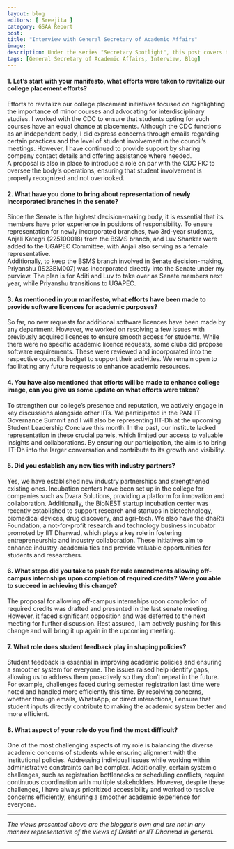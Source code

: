 ```yaml
---
layout: blog
editors: [ Sreejita ]
category: GSAA Report
post: 
title: "Interview with General Secretary of Academic Affairs"
image: 
description: Under the series "Secretary Spotlight", this post covers the accomplishments, challenges faced, steps taken and the overall efforts made by the General Secretary of Academic Affairs. This interview raises crucial questions on college placements, student representation, industry collaborations, and policy changes regarding off-campus internships.
tags: [General Secretary of Academic Affairs, Interview, Blog]
--- 
```


	
#### 1. Let’s start with your manifesto, what efforts were taken to revitalize our college placement efforts?

Efforts to revitalize our college placement initiatives focused on highlighting the importance of minor courses and advocating for interdisciplinary studies. I worked with the CDC to ensure that students opting for such courses have an equal chance at placements. Although the CDC functions as an independent body, I did express concerns through emails regarding certain practices and the level of student involvement in the council’s meetings. However, I have continued to provide support by sharing company contact details and offering assistance where needed.  
A proposal is also in place to introduce a role on par with the CDC FIC to oversee the body’s operations, ensuring that student involvement is properly recognized and not overlooked.


#### 2. What have you done to bring about representation of newly incorporated branches in the senate?

Since the Senate is the highest decision-making body, it is essential that its members have prior experience in positions of responsibility. To ensure representation for newly incorporated branches, two 3rd-year students, Anjali Kategri (225100018)  from the BSMS branch, and Luv Shanker were added to the UGAPEC Committee, with Anjali also serving as a female representative.  
Additionally, to keep the BSMS branch involved in Senate decision-making, Priyanshu (IS23BM007) was incorporated directly into the Senate under my purview. The plan is for Aditi and Luv to take over as Senate members next year, while Priyanshu transitions to UGAPEC.


#### 3. As mentioned in your manifesto, what efforts have been made to provide software licences for academic purposes?

So far, no new requests for additional software licences have been made by any department. However, we worked on resolving a few issues with previously acquired licences to ensure smooth access for students. While there were no specific academic licence requests, some clubs did propose software requirements. These were reviewed and incorporated into the respective council’s budget to support their activities. We remain open to facilitating any future requests to enhance academic resources.


#### 4. You have also mentioned that efforts will be made to enhance college image, can you give us some update on what efforts were taken?

To strengthen our college’s presence and reputation, we actively engage in key discussions alongside other IITs. 
We participated in the PAN IIT Governance Summit and I will also be representing IIT-Dh at the upcoming Student Leadership Conclave this month. In the past, our institute lacked representation in these crucial panels, which limited our access to valuable insights and collaborations. By ensuring our participation, the aim is to bring IIT-Dh into the larger conversation and contribute to its growth and visibility.


#### 5. Did you establish any new ties with industry partners?

Yes, we have established new industry partnerships and strengthened existing ones. 
Incubation centers have been set up in the college for companies such as Dvara Solutions, providing a platform for innovation and collaboration. Additionally, the BioNEST startup incubation center was recently established to support research and startups in biotechnology, biomedical devices, drug discovery, and agri-tech. We also have the dhaRti Foundation, a not-for-profit research and technology business incubator promoted by IIT Dharwad, which plays a key role in fostering entrepreneurship and industry collaboration. 
These initiatives aim to enhance industry-academia ties and provide valuable opportunities for students and researchers.


#### 6. What steps did you take to push for rule amendments allowing off-campus internships upon completion of required credits? Were you able to succeed in achieving this change?

The proposal for allowing off-campus internships upon completion of required credits was drafted and presented in the last senate meeting. However, it faced significant opposition and was deferred to the next meeting for further discussion. Rest assured, I am actively pushing for this change and will bring it up again in the upcoming meeting.

#### 7. What role does student feedback play in shaping policies?

Student feedback is essential in improving academic policies and ensuring a smoother system for everyone. The issues raised help identify gaps, allowing us to address them proactively so they don’t repeat in the future. 
For example, challenges faced during semester registration last time were noted and handled more efficiently this time. By resolving concerns, whether through emails, WhatsApp, or direct interactions, I ensure that student inputs directly contribute to making the academic system better and more efficient.


#### 8. What aspect of your role do you find the most difficult?

One of the most challenging aspects of my role is balancing the diverse academic concerns of students while ensuring alignment with the institutional policies. Addressing individual issues while working within administrative constraints can be complex. Additionally, certain systemic challenges, such as registration bottlenecks or scheduling conflicts, require continuous coordination with multiple stakeholders. 
However, despite these challenges, I have always prioritized accessibility and worked to resolve concerns efficiently, ensuring a smoother academic experience for everyone.


---

*The views presented above are the blogger’s own and are not in any manner representative of the views of Drishti or IIT Dharwad in general.*

---
